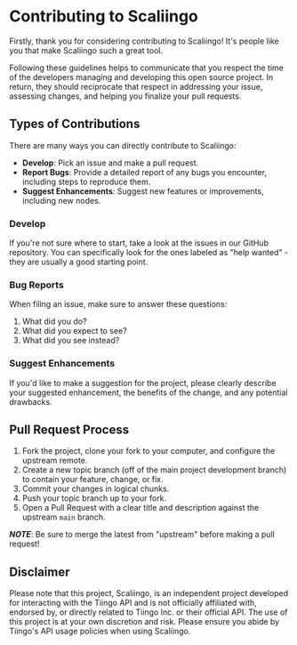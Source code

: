 # Contributing to Scaliingo

Firstly, thank you for considering contributing to Scaliingo! It's people like you that make Scaliingo such a great tool.

Following these guidelines helps to communicate that you respect the time of the developers managing and developing this open source project. In return, they should reciprocate that respect in addressing your issue, assessing changes, and helping you finalize your pull requests.

## Types of Contributions

There are many ways you can directly contribute to Scaliingo:

* **Develop**: Pick an issue and make a pull request.
* **Report Bugs**: Provide a detailed report of any bugs you encounter, including steps to reproduce them.
* **Suggest Enhancements**: Suggest new features or improvements, including new nodes.

### Develop

If you're not sure where to start, take a look at the issues in our GitHub repository. You can specifically look for the ones labeled as "help wanted" - they are usually a good starting point.

### Bug Reports

When filing an issue, make sure to answer these questions:

1. What did you do?
2. What did you expect to see?
3. What did you see instead?

### Suggest Enhancements

If you'd like to make a suggestion for the project, please clearly describe your suggested enhancement, the benefits of the change, and any potential drawbacks.

## Pull Request Process

1. Fork the project, clone your fork to your computer, and configure the upstream remote.
2. Create a new topic branch (off of the main project development branch) to contain your feature, change, or fix.
3. Commit your changes in logical chunks.
4. Push your topic branch up to your fork.
5. Open a Pull Request with a clear title and description against the upstream `main` branch.

***NOTE***: Be sure to merge the latest from "upstream" before making a pull request!

## Disclaimer

Please note that this project, Scaliingo, is an independent project developed for interacting with the Tiingo API and is not officially affiliated with, endorsed by, or directly related to Tiingo Inc. or their official API. The use of this project is at your own discretion and risk. Please ensure you abide by Tiingo's API usage policies when using Scaliingo.
